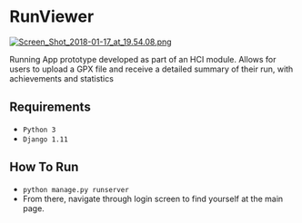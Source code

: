 # RunViewer 

[![Screen_Shot_2018-01-17_at_19.54.08.png](https://s13.postimg.org/q6p3gmiw7/Screen_Shot_2018-01-17_at_19.54.08.png)](https://postimg.org/image/qw7vszjfn/)

Running App prototype developed as part of an HCI module. Allows for users to upload a GPX file and receive a detailed summary of their run, with achievements and statistics

## Requirements

- `Python 3`
- `Django 1.11`

## How To Run
- `python manage.py runserver`
- From there, navigate through login screen to find yourself at the main page.


